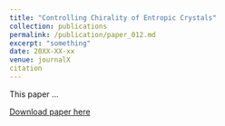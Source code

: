 ```yaml
---
title: "Controlling Chirality of Entropic Crystals"
collection: publications
permalink: /publication/paper_012.md
excerpt: "something"
date: 20XX-XX-xx
venue: journalX
citation
---
```

This paper ...

[Download paper here](http://pfdamasceno.github.io/files/2017_Damasceno.pdf)
